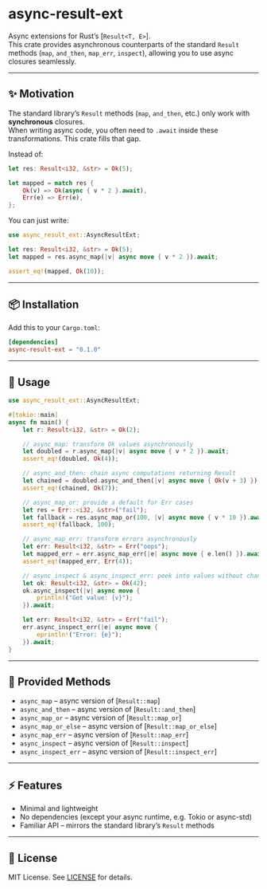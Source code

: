 # async-result-ext

Async extensions for Rust’s [`Result<T, E>`].  
This crate provides asynchronous counterparts of the standard `Result` methods (`map`, `and_then`, `map_err`, `inspect`), allowing you to use async closures seamlessly.

---

## ✨ Motivation

The standard library’s `Result` methods (`map`, `and_then`, etc.) only work with **synchronous** closures.  
When writing async code, you often need to `.await` inside these transformations. This crate fills that gap.

Instead of:

```rust
let res: Result<i32, &str> = Ok(5);

let mapped = match res {
    Ok(v) => Ok(async { v * 2 }.await),
    Err(e) => Err(e),
};
```

You can just write:

```rust
use async_result_ext::AsyncResultExt;

let res: Result<i32, &str> = Ok(5);
let mapped = res.async_map(|v| async move { v * 2 }).await;

assert_eq!(mapped, Ok(10));
```

---

## 📦 Installation

Add this to your `Cargo.toml`:

```toml
[dependencies]
async-result-ext = "0.1.0"
```

---

## 🚀 Usage

```rust
use async_result_ext::AsyncResultExt;

#[tokio::main]
async fn main() {
    let r: Result<i32, &str> = Ok(2);

    // async_map: transform Ok values asynchronously
    let doubled = r.async_map(|v| async move { v * 2 }).await;
    assert_eq!(doubled, Ok(4));

    // async_and_then: chain async computations returning Result
    let chained = doubled.async_and_then(|v| async move { Ok(v + 3) }).await;
    assert_eq!(chained, Ok(7));

    // async_map_or: provide a default for Err cases
    let res = Err::<i32, &str>("fail");
    let fallback = res.async_map_or(100, |v| async move { v * 10 }).await;
    assert_eq!(fallback, 100);

    // async_map_err: transform errors asynchronously
    let err: Result<i32, &str> = Err("oops");
    let mapped_err = err.async_map_err(|e| async move { e.len() }).await;
    assert_eq!(mapped_err, Err(4));

    // async_inspect & async_inspect_err: peek into values without changing them
    let ok: Result<i32, &str> = Ok(42);
    ok.async_inspect(|v| async move {
        println!("Got value: {v}");
    }).await;

    let err: Result<i32, &str> = Err("fail");
    err.async_inspect_err(|e| async move {
        eprintln!("Error: {e}");
    }).await;
}
```

---

## 📖 Provided Methods

- `async_map` – async version of [`Result::map`]
- `async_and_then` – async version of [`Result::and_then`]
- `async_map_or` – async version of [`Result::map_or`]
- `async_map_or_else` – async version of [`Result::map_or_else`]
- `async_map_err` – async version of [`Result::map_err`]
- `async_inspect` – async version of [`Result::inspect`]
- `async_inspect_err` – async version of [`Result::inspect_err`]

---

## ⚡ Features

- Minimal and lightweight  
- No dependencies (except your async runtime, e.g. Tokio or async-std)  
- Familiar API – mirrors the standard library’s `Result` methods  

---

## 🔧 License

MIT License. See [LICENSE](LICENSE) for details.
